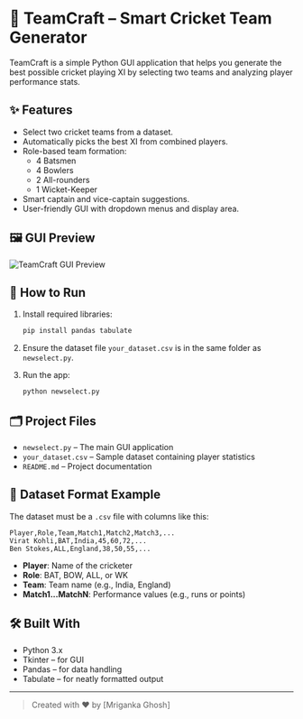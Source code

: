 # 🏏 TeamCraft – Smart Cricket Team Generator

TeamCraft is a simple Python GUI application that helps you generate the best possible cricket playing XI by selecting two teams and analyzing player performance stats.

## ✨ Features

- Select two cricket teams from a dataset.
- Automatically picks the best XI from combined players.
- Role-based team formation:
  - 4 Batsmen
  - 4 Bowlers
  - 2 All-rounders
  - 1 Wicket-Keeper
- Smart captain and vice-captain suggestions.
- User-friendly GUI with dropdown menus and display area.

## 🖼️ GUI Preview

![TeamCraft GUI Preview](screenshot.png)
<!-- Replace screenshot.png with your actual image file -->

## 🚀 How to Run

1. Install required libraries:
   ```bash
   pip install pandas tabulate
   ```

2. Ensure the dataset file `your_dataset.csv` is in the same folder as `newselect.py`.

3. Run the app:
   ```bash
   python newselect.py
   ```

## 🗂️ Project Files

- `newselect.py` – The main GUI application
- `your_dataset.csv` – Sample dataset containing player statistics
- `README.md` – Project documentation

## 📄 Dataset Format Example

The dataset must be a `.csv` file with columns like this:

```csv
Player,Role,Team,Match1,Match2,Match3,...
Virat Kohli,BAT,India,45,60,72,...
Ben Stokes,ALL,England,38,50,55,...
```
- **Player**: Name of the cricketer
- **Role**: BAT, BOW, ALL, or WK
- **Team**: Team name (e.g., India, England)
- **Match1...MatchN**: Performance values (e.g., runs or points)

## 🛠️ Built With

- Python 3.x
- Tkinter – for GUI
- Pandas – for data handling
- Tabulate – for neatly formatted output

---

> Created with ❤️ by [Mriganka Ghosh]
